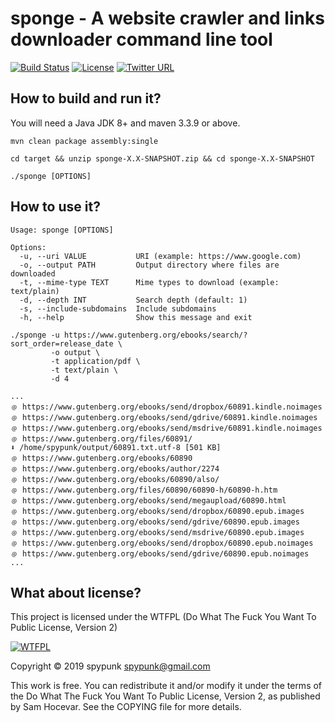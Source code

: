 # sponge - A website crawler and links downloader command line tool
[![Build Status](https://travis-ci.org/spypunk/sponge.svg?branch=master)](https://travis-ci.org/spypunk/sponge)
[![License](http://www.wtfpl.net/wp-content/uploads/2012/12/wtfpl-badge-4.png)](http://www.wtfpl.net/)
[![Twitter URL](https://img.shields.io/twitter/url/https/twitter.com/fold_left.svg?style=social&label=Follow)](https://twitter.com/spypunkk)
## How to build and run it?
You will need a Java JDK 8+ and maven 3.3.9 or above.
~~~
mvn clean package assembly:single

cd target && unzip sponge-X.X-SNAPSHOT.zip && cd sponge-X.X-SNAPSHOT

./sponge [OPTIONS]
~~~
## How to use it?
~~~
Usage: sponge [OPTIONS]

Options:
  -u, --uri VALUE           URI (example: https://www.google.com)
  -o, --output PATH         Output directory where files are downloaded
  -t, --mime-type TEXT      Mime types to download (example: text/plain)
  -d, --depth INT           Search depth (default: 1)
  -s, --include-subdomains  Include subdomains
  -h, --help                Show this message and exit
~~~
~~~
./sponge -u https://www.gutenberg.org/ebooks/search/?sort_order=release_date \
         -o output \
         -t application/pdf \
         -t text/plain \
         -d 4

...
﹫ https://www.gutenberg.org/ebooks/send/dropbox/60891.kindle.noimages
﹫ https://www.gutenberg.org/ebooks/send/gdrive/60891.kindle.noimages
﹫ https://www.gutenberg.org/ebooks/send/msdrive/60891.kindle.noimages
﹫ https://www.gutenberg.org/files/60891/
⬇ /home/spypunk/output/60891.txt.utf-8 [501 KB]
﹫ https://www.gutenberg.org/ebooks/60890
﹫ https://www.gutenberg.org/ebooks/author/2274
﹫ https://www.gutenberg.org/ebooks/60890/also/
﹫ https://www.gutenberg.org/files/60890/60890-h/60890-h.htm
﹫ https://www.gutenberg.org/ebooks/send/megaupload/60890.html
﹫ https://www.gutenberg.org/ebooks/send/dropbox/60890.epub.images
﹫ https://www.gutenberg.org/ebooks/send/gdrive/60890.epub.images
﹫ https://www.gutenberg.org/ebooks/send/msdrive/60890.epub.images
﹫ https://www.gutenberg.org/ebooks/send/dropbox/60890.epub.noimages
﹫ https://www.gutenberg.org/ebooks/send/gdrive/60890.epub.noimages
...
~~~
## What about license?
This project is licensed under the WTFPL (Do What The Fuck You Want To Public License, Version 2)

[![WTFPL](http://www.wtfpl.net/wp-content/uploads/2012/12/logo-220x1601.png)](http://www.wtfpl.net/)

Copyright © 2019 spypunk [spypunk@gmail.com](mailto:spypunk@gmail.com)

This work is free. You can redistribute it and/or modify it under the terms of the Do What The Fuck You Want To Public License, Version 2, as published by Sam Hocevar. See the COPYING file for more details.